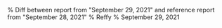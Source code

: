 % Diff between report from "September 29, 2021" and reference report from "September 28, 2021"
% Reffy
% September 29, 2021

